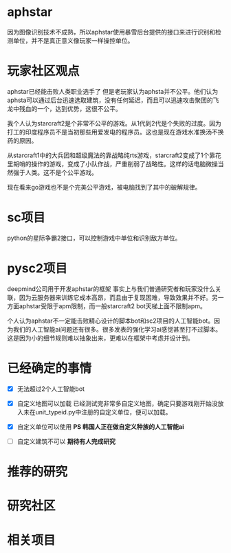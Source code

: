 # aphstar
因为图像识别技术不成熟，所以aphstar使用暴雪后台提供的接口来进行识别和检测单位，并不是真正意义像玩家一样操控单位。
# 玩家社区观点
aphstar已经能击败人类职业选手了
但是老玩家认为aphsta并不公平。他们认为aphsta可以通过后台迅速选取建筑，没有任何延迟，而且可以迅速攻击聚团的飞龙中残血的一个，达到优势，这很不公平。

我个人认为starcraft2是个非常不公平的游戏。从1代到2代是个失败的过度。因为打工的印度程序员不是当初那些用爱发电的程序员。这也是现在游戏水准换汤不换药的原因。

从starcraft1中的大兵团和超级魔法的靠战略纯rts游戏，starcraft2变成了1个靠花里胡哨的操作的游戏，变成了小队作战，严重削弱了战略性。这样的话电脑微操当然强于人类。这不是个公平游戏。

现在看来go游戏也不是个完美公平游戏，被电脑找到了其中的破解规律。
# sc项目
python的星际争霸2接口，可以控制游戏中单位和识别敌方单位。
# pysc2项目
deepmind公司用于开发aphstar的框架
事实上与我们普通研究者和玩家没什么关联，因为云服务器来训练它成本高昂，而且由于复现困难，导致效果并不好。另一方面aphstar受限于apm限制，而一般starcraft2 bot天梯上面不限制apm。

个人认为aphstar不一定能击败精心设计的脚本bot和sc2项目的人工智能bot。因为我们的人工智能ai问题还有很多。很多发表的强化学习ai感觉甚至打不过脚本。这是因为小的细节规则难以抽象出来，更难以在框架中考虑并设计到。
# 已经确定的事情

- [x] 无法超过2个人工智能bot

- [x] 自定义地图可以加载
已经测试完非常多自定义地图，确定只要游戏刚开始没放入未在unit_typeid.py中注册的自定义单位，便可以加载。
- [x] 自定义单位可以使用
**PS 韩国人正在做自定义种族的人工智能ai**
- [ ] 自定义建筑不可以
**期待有人完成研究**
# 推荐的研究

# 研究社区


# 相关项目